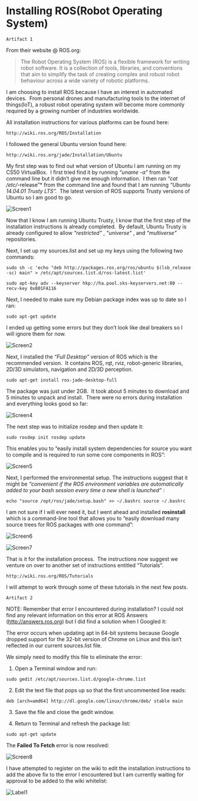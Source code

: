 # Installing ROS(Robot Operating System)

`Artifact 1`


From their website @ ROS.org:    

>The Robot Operating System (ROS) is a flexible framework for writing robot software. It is a collection of tools, libraries, and conventions that aim to simplify the task of creating complex and robust robot behaviour across a wide variety of robotic platforms.     


I am choosing to install ROS because I have an interest in automated devices.  From personal drones and manufacturing tools to the internet of things(IoT), a robust robot operating system will become more commonly required by a growing number of industries worldwide.    


All installation instructions for various platforms can be found here:

```
http://wiki.ros.org/ROS/Installation
```

I followed the general Ubuntu version found here:

```
http://wiki.ros.org/jade/Installation/Ubuntu
```

My first step was to find out what version of Ubuntu I am running on my CS50 VirtualBox.  I first tried find it by running *“uname -a”* from the command line but it didn’t give me enough information.  I then ran *“cat /etc/*-release”* from the command line and found that I am running *“Ubuntu 14.04.01 Trusty LTS”.*  The latest version of ROS supports Trusty versions of Ubuntu so I am good to go.


![Screen1](https://raw.githubusercontent.com/wsc2016/cmpt395-assignment-one/master/images/screen1.png)



Now that I know I am running Ubuntu Trusty, I know that the first step of the installation instructions is already completed.  By default, Ubuntu Trusty is already configured to allow *"restricted"* , *"universe"* , and *"multiverse"* repositories.

Next, I set up my sources.list and set up my keys using the following two commands:

```
sudo sh -c 'echo "deb http://packages.ros.org/ros/ubuntu $(lsb_release -sc) main" > /etc/apt/sources.list.d/ros-latest.list'

```
```
sudo apt-key adv --keyserver hkp://ha.pool.sks-keyservers.net:80 --recv-key 0xB01FA116
```

Next, I needed to make sure my Debian package index was up to date so I ran: 

```
sudo apt-get update
```

I ended up getting some errors but they don’t look like deal breakers so I will ignore them for now.


![Screen2](https://raw.githubusercontent.com/wsc2016/cmpt395-assignment-one/master/images/screen2.png)



Next, I installed the *“Full Desktop”* version of ROS which is the recommended version.  It contains ROS, rqt, rviz, robot-generic libraries, 2D/3D simulators, navigation and 2D/3D perception.

```
sudo apt-get install ros-jade-desktop-full
```

The package was just under 2GB.  It took about 5 minutes to download and 5 minutes to unpack and install.  There were no errors during installation and everything looks good so far:

![Screen4](https://raw.githubusercontent.com/wsc2016/cmpt395-assignment-one/master/images/screen4.png)


The next step was to initialize rosdep and then update it:

```
sudo rosdep init rosdep update
```

This enables you to “easily install system dependencies for source you want to compile and is required to run some core components in ROS”:

![Screen5](https://raw.githubusercontent.com/wsc2016/cmpt395-assignment-one/master/images/screen5.png)


Next, I performed the environmental setup. The instructions suggest that it might be *“convenient if the ROS environment variables are automatically added to your bash session every time a new shell is launched”* :

```
echo "source /opt/ros/jade/setup.bash" >> ~/.bashrc source ~/.bashrc
```

I am not sure if I will ever need it, but I went ahead and installed **rosinstall** which is a command-line tool that allows you to “easily download many source trees for ROS packages with one command”:

 
![Screen6](https://raw.githubusercontent.com/wsc2016/cmpt395-assignment-one/master/images/screen6.png)    


![Screen7](https://raw.githubusercontent.com/wsc2016/cmpt395-assignment-one/master/images/screen7.png)    



That is it for the installation process.  The instructions now suggest we venture on over to another set of instructions entitled “Tutorials”.

```
http://wiki.ros.org/ROS/Tutorials
```

I will attempt to work through some of these tutorials in the next few posts.


`Artifact 2`

NOTE:  Remember that error I encountered during installation?  I could not find any relevant information on this error at ROS Answers (http://answers.ros.org) but I did find a solution when I Googled it:

The error occurs when updating apt in 64-bit systems because Google dropped support for the 32-bit version of Chrome on Linux and this isn’t reflected in our current sources.list file.

We simply need to modify this file to eliminate the error:

1) Open a Terminal window and run:

```
sudo gedit /etc/apt/sources.list.d/google-chrome.list
```

2) Edit the text file that pops up so that the first uncommented line reads:

```
deb [arch=amd64] http://dl.google.com/linux/chrome/deb/ stable main
```

3) Save the file and close the gedit window.

4) Return to Terminal and refresh the package list:

```
sudo apt-get update
```

The **Failed To Fetch** error is now resolved:

![Screen8](https://raw.githubusercontent.com/wsc2016/cmpt395-assignment-one/master/images/screen8.png) 

I have attempted to register on the wiki to edit the installation instructions to add the above fix to the error I encountered but I am currently waiting for approval to be added to the wiki whitelist:

![Label1](https://raw.githubusercontent.com/wsc2016/cmpt395-assignment-one/master/images/label1.png) 

